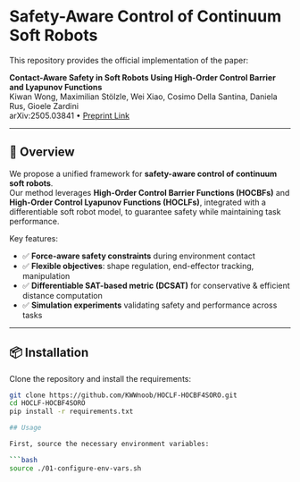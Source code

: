 # Safety-Aware Control of Continuum Soft Robots

This repository provides the official implementation of the paper:

**Contact-Aware Safety in Soft Robots Using High-Order Control Barrier and Lyapunov Functions**  
Kiwan Wong, Maximilian Stölzle, Wei Xiao, Cosimo Della Santina, Daniela Rus, Gioele Zardini  
arXiv:2505.03841 • [Preprint Link](https://arxiv.org/abs/2505.03841)

---

## 🚀 Overview

We propose a unified framework for **safety-aware control of continuum soft robots**.  
Our method leverages **High-Order Control Barrier Functions (HOCBFs)** and **High-Order Control Lyapunov Functions (HOCLFs)**, integrated with a differentiable soft robot model, to guarantee safety while maintaining task performance.

Key features:

- ✅ **Force-aware safety constraints** during environment contact  
- ✅ **Flexible objectives**: shape regulation, end-effector tracking, manipulation  
- ✅ **Differentiable SAT-based metric (DCSAT)** for conservative & efficient distance computation  
- ✅ **Simulation experiments** validating safety and performance across tasks  

---

## 📦 Installation

Clone the repository and install the requirements:

```bash
git clone https://github.com/KWWnoob/HOCLF-HOCBF4SORO.git
cd HOCLF-HOCBF4SORO
pip install -r requirements.txt

## Usage

First, source the necessary environment variables:

```bash
source ./01-configure-env-vars.sh
```

